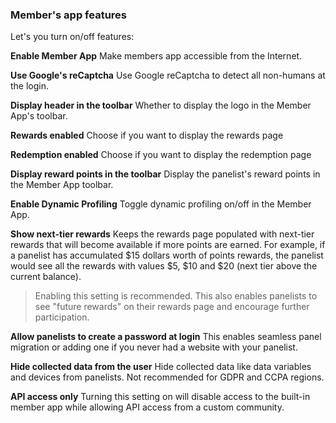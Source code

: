 ### Member's app features

Let's you turn on/off features:

**Enable Member App** 
Make members app accessible from the Internet.

**Use Google's reCaptcha** 
Use Google reCaptcha to detect all non-humans at the login.

**Display header in the toolbar** 
Whether to display the logo in the Member App's toolbar.

**Rewards enabled** 
Choose if you want to display the rewards page

**Redemption enabled** 
Choose if you want to display the redemption page

**Display reward points in the toolbar** 
Display the panelist's reward points in the Member App toolbar.

**Enable Dynamic Profiling** 
Toggle dynamic profiling on/off in the Member App.

**Show next-tier rewards** 
Keeps the rewards page populated with next-tier rewards that will become available if more points are earned. For example, if a panelist has accumulated $15 dollars worth of points rewards, the panelist would see all the rewards with values $5, $10 and $20 (next tier above the current balance).

> Enabling this setting is recommended. This also enables panelists to see "future rewards" on their rewards page and encourage further participation.
  
**Allow panelists to create a password at login** 
This enables seamless panel migration or adding one if you never had a website with your panelist.

**Hide collected data from the user** 
Hide collected data like data variables and devices from panelists. Not recommended for GDPR and CCPA regions.

**API access only** 
Turning this setting on will disable access to the built-in member app while allowing API access from a custom community.

